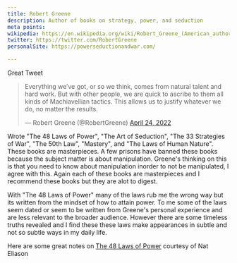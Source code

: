 ```yaml
---
title: Robert Greene
description: Author of books on strategy, power, and seduction
meta points:
wikipedia: https://en.wikipedia.org/wiki/Robert_Greene_(American_author)
twitter: https://twitter.com/RobertGreene
personalSite: https://powerseductionandwar.com/

---
```


Great Tweet
<blockquote class="twitter-tweet"><p lang="en" dir="ltr">Everything we’ve got, or so we think, comes from natural talent and hard work. But with other people, we are quick to ascribe to them all kinds of Machiavellian tactics. This allows us to justify whatever we do, no matter the results.</p>&mdash; Robert Greene (@RobertGreene) <a href="https://twitter.com/RobertGreene/status/1518326412498800640?ref_src=twsrc%5Etfw">April 24, 2022</a></blockquote>

Wrote "The 48 Laws of Power", "The Art of Seduction", "The 33 Strategies of War", "The 50th Law", "Mastery", and "The Laws of Human Nature". These books are masterpieces. A few prisons have banned these books because the subject matter is about manipulation. Greene's thinking on this is that you need to know about manipulation inorder to not be manipulated, I agree with this. Again each of these books are masterpieces and I recommend these books but they are alot to digest. 

With "The 48 Laws of Power" many of the laws rub me the wrong way but its written from the mindset of how to attain power. To me some of the laws seem dated or seem to be written from Greene's personal experience and are less relevant to the broader audience. However there are some timeless truths revealed and I find these these laws make appearances in subtle and not so subtle ways in my daily life.


Here are some great notes on [The 48 Laws of Power](https://www.nateliason.com/notes/48-laws-power-robert-greene) courtesy of Nat Eliason
